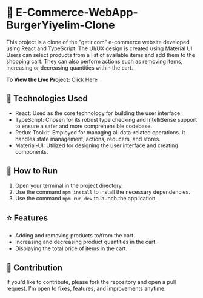 # 🛒 E-Commerce-WebApp-BurgerYiyelim-Clone

This project is a clone of the "getir.com" e-commerce website developed using React and TypeScript. The UI/UX design is created using Material UI. Users can select products from a list of available items and add them to the shopping cart. They can also perform actions such as removing items, increasing or decreasing quantities within the cart.

**To View the Live Project:** [Click Here](https://e-commerce-wepapp-burgeryiyelim-clone.netlify.app/)

## 🚀 Technologies Used

- React: Used as the core technology for building the user interface.
- TypeScript: Chosen for its robust type checking and IntelliSense support to ensure a safer and more comprehensible codebase.
- Redux Toolkit: Employed for managing all data-related operations. It handles state management, actions, reducers, and stores.
- Material-UI: Utilized for designing the user interface and creating components.

## 🏃 How to Run

1. Open your terminal in the project directory.
2. Use the command `npm install` to install the necessary dependencies.
3. Use the command `npm run dev` to launch the application.

## ⭐ Features

- Adding and removing products to/from the cart.
- Increasing and decreasing product quantities in the cart.
- Displaying the total price of items in the cart.

## 🤝  Contribution

If you'd like to contribute, please fork the repository and open a pull request. I'm open to fixes, features, and improvements anytime.

